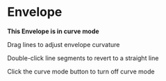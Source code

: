 # Envelope

**This Envelope is in curve mode**

Drag lines to adjust envelope curvature

Double-click line segments to revert to a straight line

Click the curve mode button to turn off curve mode
